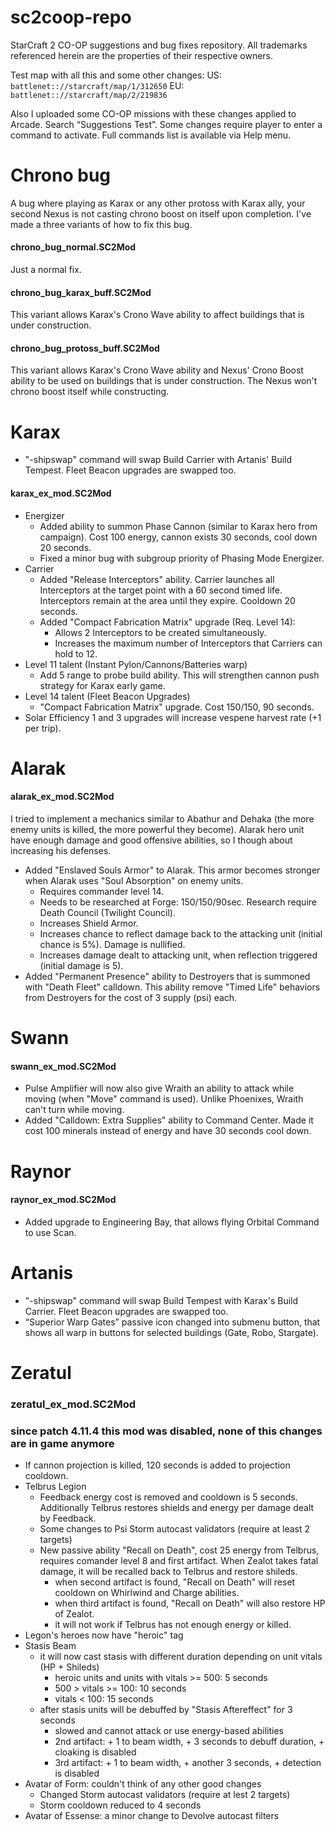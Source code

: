 # sc2coop-repo
StarCraft 2 CO-OP suggestions and bug fixes repository.
All trademarks referenced herein are the properties of their respective owners.

Test map with all this and some other changes:
US: `battlenet:://starcraft/map/1/312650`
EU: `battlenet:://starcraft/map/2/219836`

Also I uploaded some CO-OP missions with these changes applied to Arcade. Search “Suggestions Test”.
Some changes require player to enter a command to activate. Full commands list is available via Help menu.

# Chrono bug
A bug where playing as Karax or any other protoss with Karax ally, your second Nexus is not casting chrono boost on itself upon completion. I've made a three variants of how to fix this bug.

#### chrono_bug_normal.SC2Mod
Just a normal fix.

#### chrono_bug_karax_buff.SC2Mod
This variant allows Karax's Crono Wave ability to affect buildings that is under construction.

#### chrono_bug_protoss_buff.SC2Mod
This variant allows Karax's Crono Wave ability and Nexus' Crono Boost ability to be used on buildings that is under construction. The Nexus won't chrono boost itself while constructing.

# Karax
* "-shipswap" command will swap Build Carrier with Artanis' Build Tempest. Fleet Beacon upgrades are swapped too.
#### karax_ex_mod.SC2Mod
* Energizer
  * Added ability to summon Phase Cannon (similar to Karax hero from campaign). Cost 100 energy, cannon exists 30 seconds, cool down 20 seconds.
  * Fixed a minor bug with subgroup priority of Phasing Mode Energizer.
* Carrier
  * Added "Release Interceptors" ability. Carrier launches all Interceptors at the target point with a 60 second timed life. Interceptors remain at the area until they expire. Cooldown 20 seconds.
  * Added "Compact Fabrication Matrix" upgrade (Req. Level 14):
    * Allows 2 Interceptors to be created simultaneously.
	* Increases the maximum number of Interceptors that Carriers can hold to 12.
* Level 11 talent (Instant Pylon/Cannons/Batteries warp)
  * Add 5 range to probe build ability. This will strengthen cannon push strategy for Karax early game.
* Level 14 talent (Fleet Beacon Upgrades)
  * "Compact Fabrication Matrix" upgrade. Cost 150/150, 90 seconds.
* Solar Efficiency 1 and 3 upgrades will increase vespene harvest rate (+1 per trip).

# Alarak
#### alarak_ex_mod.SC2Mod
I tried to implement a mechanics similar to Abathur and Dehaka (the more enemy units is killed, the more powerful they become). Alarak hero unit have enough damage and good offensive abilities, so I though about increasing his defenses.
* Added "Enslaved Souls Armor" to Alarak. This armor becomes stronger when Alarak uses "Soul Absorption" on enemy units.
  * Requires commander level 14.
  * Needs to be researched at Forge: 150/150/90sec. Research require Death Council (Twilight Council).
  * Increases Shield Armor.
  * Increases chance to reflect damage back to the attacking unit (initial chance is 5%). Damage is nullified.
  * Increases damage dealt to attacking unit, when reflection triggered (initial damage is 5).
* Added "Permanent Presence" ability to Destroyers that is summoned with "Death Fleet" calldown. This ability remove "Timed Life" behaviors from Destroyers for the cost of 3 supply (psi) each.

# Swann
#### swann_ex_mod.SC2Mod
* Pulse Amplifier will now also give Wraith an ability to attack while moving (when "Move" command is used). Unlike Phoenixes, Wraith can't turn while moving.
* Added "Calldown: Extra Supplies" ability to Command Center. Made it cost 100 minerals instead of energy and have 30 seconds cool down.

# Raynor
#### raynor_ex_mod.SC2Mod
* Added upgrade to Engineering Bay, that allows flying Orbital Command to use Scan.

# Artanis
* "-shipswap" command will swap Build Tempest with Karax's Build Carrier. Fleet Beacon upgrades are swapped too.
* “Superior Warp Gates” passive icon changed into submenu button, that shows all warp in buttons for selected buildings (Gate, Robo, Stargate).

# Zeratul
### zeratul_ex_mod.SC2Mod
### since patch 4.11.4 this mod was disabled, none of this changes are in game anymore
* If cannon projection is killed, 120 seconds is added to projection cooldown.
* Telbrus Legion
  * Feedback energy cost is removed and cooldown is 5 seconds. Additionally Telbrus restores shields and energy per damage dealt by Feedback.
  * Some changes to Psi Storm autocast validators (require at least 2 targets)
  * New passive ability "Recall on Death", cost 25 energy from Telbrus, requires comander level 8 and first artifact. When Zealot takes fatal damage, it will be recalled back to Telbrus and restore shileds.
    * when second artifact is found, "Recall on Death" will reset cooldown on Whirlwind and Charge abilities.
    * when third artifact is found, "Recall on Death" will also restore HP of Zealot.
    * it will not work if Telbrus has not enough energy or killed.
* Legon's heroes now have "heroic" tag
* Stasis Beam
  * it will now cast stasis with different duration depending on unit vitals (HP + Shileds)
    * heroic units and units with vitals >= 500: 5 seconds
    * 500 > vitals >= 100: 10 seconds
    * vitals < 100: 15 seconds
  * after stasis units will be debuffed by "Stasis Aftereffect" for 3 seconds
    * slowed and cannot attack or use energy-based abilities
    * 2nd artifact: + 1 to beam width, + 3 seconds to debuff duration, + cloaking is disabled
    * 3rd artifact: + 1 to beam width, + another 3 seconds, + detection is disabled
* Avatar of Form: couldn't think of any other good changes
  * Changed Storm autocast validators (require at lest 2 targets)
  * Storm cooldown reduced to 4 seconds
* Avatar of Essense: a minor change to Devolve autocast filters
